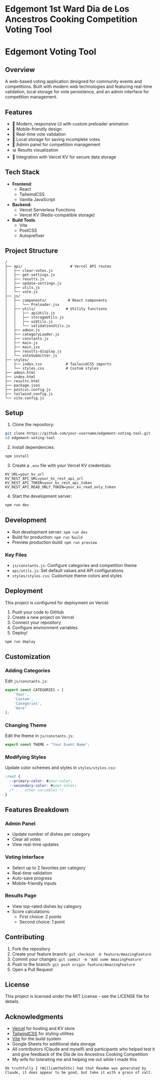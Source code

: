 # Edgemont 1st Ward Dia de Los Ancestros Cooking Competition Voting Tool
# Edgemont Voting Tool

## Overview

A web-based voting application designed for community events and competitions. Built with modern web technologies and featuring real-time validation, local storage for vote persistence, and an admin interface for competition management.

## Features

- 🎨 Modern, responsive UI with custom preloader animation
- 📱 Mobile-friendly design
- 🔄 Real-time vote validation
- 💾 Local storage for saving incomplete votes
- 👑 Admin panel for competition management
- 📊 Results visualization
- 🔐 Integration with Vercel KV for secure data storage

## Tech Stack

- **Frontend**:
  - React
  - TailwindCSS
  - Vanilla JavaScript
- **Backend**:
  - Vercel Serverless Functions
  - Vercel KV (Redis-compatible storage)
- **Build Tools**:
  - Vite
  - PostCSS
  - Autoprefixer

## Project Structure

```
/
├── api/                      # Vercel API routes
│   ├── clear-votes.js
│   ├── get-settings.js
│   ├── results.js
│   ├── update-settings.js
│   ├── utils.js
│   └── vote.js
├── js/
│   ├── components/          # React components
│   │   └── Preloader.jsx
│   ├── utils/              # Utility functions
│   │   ├── apiUtils.js
│   │   ├── storageUtils.js
│   │   ├── uiUtils.js
│   │   └── validationUtils.js
│   ├── admin.js
│   ├── categoryLoader.js
│   ├── constants.js
│   ├── main.js
│   ├── main.jsx
│   ├── results-display.js
│   └── voteSubmitter.js
├── styles/
│   ├── index.css           # TailwindCSS imports
│   └── styles.css          # Custom styles
├── admin.html
├── index.html
├── results.html
├── package.json
├── postcss.config.js
├── tailwind.config.js
└── vite.config.js
```

## Setup

1. Clone the repository:
```bash
git clone https://github.com/your-username/edgemont-voting-tool.git
cd edgemont-voting-tool
```

2. Install dependencies:
```bash
npm install
```

3. Create a `.env` file with your Vercel KV credentials:
```env
KV_URL=your_kv_url
KV_REST_API_URL=your_kv_rest_api_url
KV_REST_API_TOKEN=your_kv_rest_api_token
KV_REST_API_READ_ONLY_TOKEN=your_kv_read_only_token
```

4. Start the development server:
```bash
npm run dev
```

## Development

- Run development server: `npm run dev`
- Build for production: `npm run build`
- Preview production build: `npm run preview`

### Key Files

- `js/constants.js`: Configure categories and competition theme
- `api/utils.js`: Set default values and API configurations
- `styles/styles.css`: Customize theme colors and styles

## Deployment

This project is configured for deployment on Vercel:

1. Push your code to GitHub
2. Create a new project on Vercel
3. Connect your repository
4. Configure environment variables
5. Deploy!

```bash
npm run deploy
```

## Customization

### Adding Categories

Edit `js/constants.js`:
```javascript
export const CATEGORIES = [
    'Your',
    'Custom',
    'Categories',
    'Here'
];
```

### Changing Theme

Edit the theme in `js/constants.js`:
```javascript
export const THEME = "Your Event Name";
```

### Modifying Styles

Update color schemes and styles in `styles/styles.css`:
```css
:root {
  --primary-color: #your-color;
  --secondary-color: #your-color;
  /* ... other variables */
}
```

## Features Breakdown

### Admin Panel
- Update number of dishes per category
- Clear all votes
- View real-time updates

### Voting Interface
- Select up to 2 favorites per category
- Real-time validation
- Auto-save progress
- Mobile-friendly inputs

### Results Page
- View top-rated dishes by category
- Score calculations:
  - First choice: 2 points
  - Second choice: 1 point

## Contributing

1. Fork the repository
2. Create your feature branch: `git checkout -b feature/AmazingFeature`
3. Commit your changes: `git commit -m 'Add some AmazingFeature'`
4. Push to the branch: `git push origin feature/AmazingFeature`
5. Open a Pull Request

## License

This project is licensed under the MIT License - see the LICENSE file for details.

## Acknowledgments

- [Vercel](https://vercel.com) for hosting and KV store
- [TailwindCSS](https://tailwindcss.com) for styling utilities
- [Vite](https://vitejs.dev) for the build system
- Google Sheets for additional data storage
- All contributors (Claude and myself) and participants who helped test it and give feedback of the Día de los Ancestros Cooking Competition
- My wife for tolerating me and helping me out while I made this
```
Ok truthfully I (Williamthe5thc) had that Readme was generated by Claude, it does appear to be good, but take it with a grain of salt.
